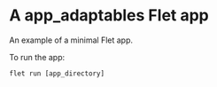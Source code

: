 # A app_adaptables Flet app

An example of a minimal Flet app.

To run the app:

```
flet run [app_directory]
```